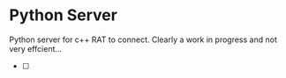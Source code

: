 # Python Server
Python server for c++ RAT to connect. Clearly a work in progress and not very effcient...

- [ ]
